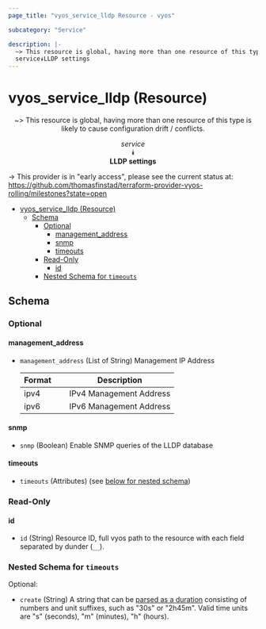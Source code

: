 ```yaml
---
page_title: "vyos_service_lldp Resource - vyos"

subcategory: "Service"

description: |-
  ~> This resource is global, having more than one resource of this type is likely to cause configuration drift / conflicts.
  service⯯LLDP settings
---
```


# vyos_service_lldp (Resource)
<center>

~> This resource is global, having more than one resource of this type is likely to cause configuration drift / conflicts.

*service*  
⯯  
**LLDP settings**


</center>

-> This provider is in "early access", please see the current status at: https://github.com/thomasfinstad/terraform-provider-vyos-rolling/milestones?state=open

<!--TOC-->

- [vyos_service_lldp (Resource)](#vyos_service_lldp-resource)
  - [Schema](#schema)
    - [Optional](#optional)
      - [management_address](#management_address)
      - [snmp](#snmp)
      - [timeouts](#timeouts)
    - [Read-Only](#read-only)
      - [id](#id)
    - [Nested Schema for `timeouts`](#nested-schema-for-timeouts)

<!--TOC-->

<!-- schema generated by tfplugindocs -->
## Schema

### Optional

#### management_address
- `management_address` (List of String) Management IP Address

    |  Format  &emsp;|  Description              |
    |----------|---------------------------|
    |  ipv4    &emsp;|  IPv4 Management Address  |
    |  ipv6    &emsp;|  IPv6 Management Address  |
#### snmp
- `snmp` (Boolean) Enable SNMP queries of the LLDP database
#### timeouts
- `timeouts` (Attributes) (see [below for nested schema](#nestedatt--timeouts))

### Read-Only

#### id
- `id` (String) Resource ID, full vyos path to the resource with each field separated by dunder (`__`).

<a id="nestedatt--timeouts"></a>
### Nested Schema for `timeouts`

Optional:

- `create` (String) A string that can be [parsed as a duration](https://pkg.go.dev/time#ParseDuration) consisting of numbers and unit suffixes, such as &#34;30s&#34; or &#34;2h45m&#34;. Valid time units are &#34;s&#34; (seconds), &#34;m&#34; (minutes), &#34;h&#34; (hours).
